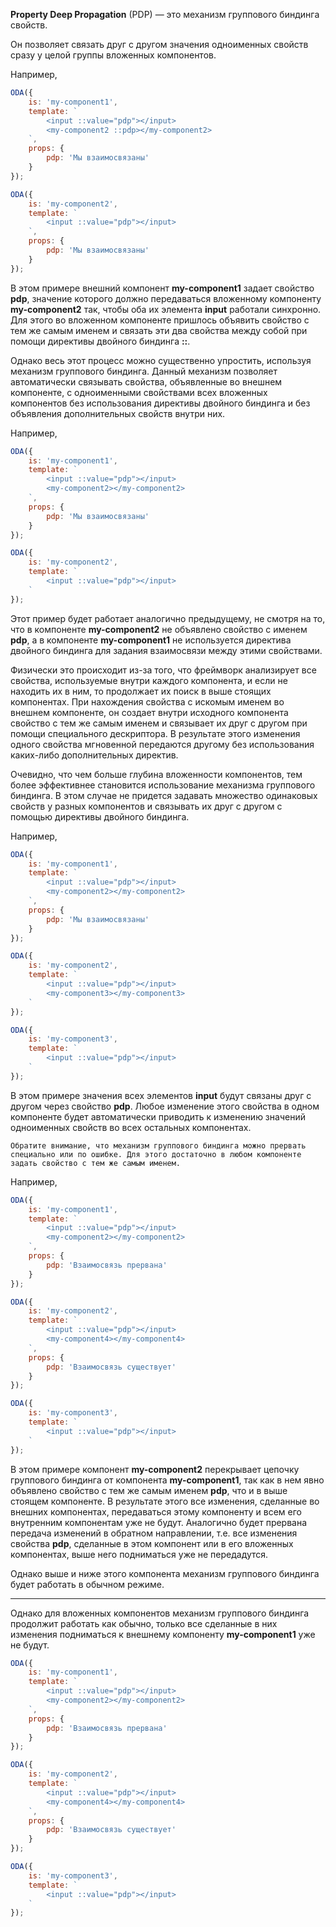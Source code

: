 ﻿**Property Deep Propagation** (PDP) — это механизм группового биндинга свойств.

Он позволяет связать друг с другом значения одноименных свойств сразу у целой группы вложенных компонентов.

Например,

```javascript _run_line_edit_[my-component1.js]
ODA({
    is: 'my-component1',
    template: `
        <input ::value="pdp"></input>
        <my-component2 ::pdp></my-component2>
    `,
    props: {
        pdp: 'Мы взаимосвязаны'
    }
});

ODA({
    is: 'my-component2',
    template: `
        <input ::value="pdp"></input>
    `,
    props: {
        pdp: 'Мы взаимосвязаны'
    }
});
```

В этом примере внешний компонент **my-component1** задает свойство **pdp**, значение которого должно передаваться вложенному компоненту **my-component2** так, чтобы оба их элемента **input** работали синхронно. Для этого во вложенном компоненте пришлось объявить свойство с тем же самым именем и связать эти два свойства между собой при помощи директивы двойного биндинга **::**.

Однако весь этот процесс можно существенно упростить, используя механизм группового биндинга. Данный механизм позволяет автоматически связывать свойства, объявленные во внешнем компоненте, с одноименными свойствами всех вложенных компонентов без использования директивы двойного биндинга и без объявления дополнительных свойств внутри них.

Например,

```javascript _run_line_edit_[my-component1.js]
ODA({
    is: 'my-component1',
    template: `
        <input ::value="pdp"></input>
        <my-component2></my-component2>
    `,
    props: {
        pdp: 'Мы взаимосвязаны'
    }
});

ODA({
    is: 'my-component2',
    template: `
        <input ::value="pdp"></input>
    `
});
```

Этот пример будет работает аналогично предыдущему, не смотря на то, что в компоненте **my-component2** не объявлено свойство с именем **pdp**, а в компоненте **my-component1** не используется директива двойного биндинга для задания взаимосвязи между этими свойствами.

Физически это происходит из-за того, что фреймворк анализирует все свойства, используемые внутри каждого компонента, и если не находить их в ним, то продолжает их поиск в выше стоящих компонентах. При нахождения свойства с искомым именем во внешнем компоненте, он создает внутри исходного компонента свойство с тем же самым именем и связывает их друг с другом при помощи специального дескриптора. В результате этого изменения одного свойства мгновенной передаются другому без использования каких-либо дополнительных директив.

Очевидно, что чем больше глубина вложенности компонентов, тем более эффективнее становится  использование механизма группового биндинга. В этом случае не придется задавать множество одинаковых свойств у разных компонентов и связывать их друг с другом с помощью директивы двойного биндинга.

Например,

```javascript _run_line_edit_[my-component1.js]
ODA({
    is: 'my-component1',
    template: `
        <input ::value="pdp"></input>
        <my-component2></my-component2>
    `,
    props: {
        pdp: 'Мы взаимосвязаны'
    }
});

ODA({
    is: 'my-component2',
    template: `
        <input ::value="pdp"></input>
        <my-component3></my-component3>
    `
});

ODA({
    is: 'my-component3',
    template: `
        <input ::value="pdp"></input>
    `
});
```

В этом примере значения всех элементов **input** будут связаны друг с другом через свойство **pdp**. Любое изменение этого свойства в одном компоненте будет автоматически приводить к изменению значений одноименных свойств во всех остальных компонентах.

```warning_md
Обратите внимание, что механизм группового биндинга можно прервать специально или по ошибке. Для этого достаточно в любом компоненте задать свойство с тем же самым именем.
```

Например,

```javascript _run_line_edit_[my-component1.js]
ODA({
    is: 'my-component1',
    template: `
        <input ::value="pdp"></input>
        <my-component2></my-component2>
    `,
    props: {
        pdp: 'Взаимосвязь прервана'
    }
});

ODA({
    is: 'my-component2',
    template: `
        <input ::value="pdp"></input>
        <my-component4></my-component4>
    `,
    props: {
        pdp: 'Взаимосвязь существует'
    }
});

ODA({
    is: 'my-component3',
    template: `
        <input ::value="pdp"></input>
    `
});
```

В этом примере компонент **my-component2** перекрывает цепочку группового биндинга от компонента **my-component1**, так как в нем явно объявлено свойство с тем же самым именем **pdp**, что и в выше стоящем компоненте. В результате этого все изменения, сделанные во внешних компонентах, передаваться этому компоненту и всем его внутренним компонентам уже не будут. Аналогично будет прервана передача изменений в обратном направлении, т.е. все изменения свойства **pdp**, сделанные в этом компонент или в его вложенных компонентах, выше него подниматься уже не передадутся.

Однако выше и ниже этого компонента механизм группового биндинга будет работать в обычном режиме.

---

Однако для вложенных компонентов механизм группового биндинга продолжит работать как обычно, только все сделанные в них изменения подниматься к внешнему компоненту **my-component1** уже не будут.

```javascript _run_line_edit_[my-component1.js]
ODA({
    is: 'my-component1',
    template: `
        <input ::value="pdp"></input>
        <my-component2></my-component2>
    `,
    props: {
        pdp: 'Взаимосвязь прервана'
    }
});

ODA({
    is: 'my-component2',
    template: `
        <input ::value="pdp"></input>
        <my-component4></my-component4>
    `,
    props: {
        pdp: 'Взаимосвязь существует'
    }
});

ODA({
    is: 'my-component3',
    template: `
        <input ::value="pdp"></input>
    `
});
```